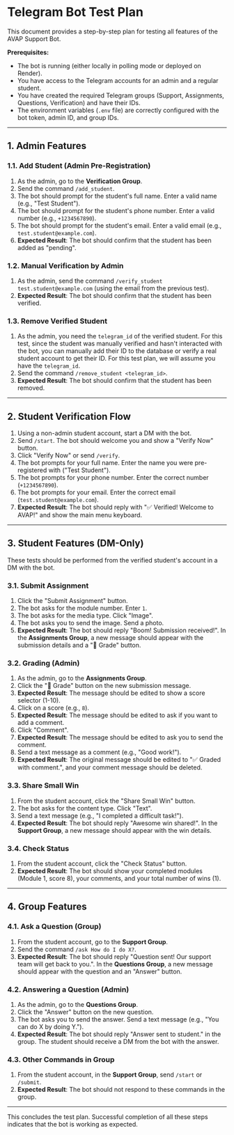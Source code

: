 # Telegram Bot Test Plan

This document provides a step-by-step plan for testing all features of the AVAP Support Bot.

**Prerequisites:**
- The bot is running (either locally in polling mode or deployed on Render).
- You have access to the Telegram accounts for an admin and a regular student.
- You have created the required Telegram groups (Support, Assignments, Questions, Verification) and have their IDs.
- The environment variables (`.env` file) are correctly configured with the bot token, admin ID, and group IDs.

---

## 1. Admin Features

### 1.1. Add Student (Admin Pre-Registration)
1.  As the admin, go to the **Verification Group**.
2.  Send the command `/add_student`.
3.  The bot should prompt for the student's full name. Enter a valid name (e.g., "Test Student").
4.  The bot should prompt for the student's phone number. Enter a valid number (e.g., `+1234567890`).
5.  The bot should prompt for the student's email. Enter a valid email (e.g., `test.student@example.com`).
6.  **Expected Result**: The bot should confirm that the student has been added as "pending".

### 1.2. Manual Verification by Admin
1.  As the admin, send the command `/verify_student test.student@example.com` (using the email from the previous test).
2.  **Expected Result**: The bot should confirm that the student has been verified.

### 1.3. Remove Verified Student
1.  As the admin, you need the `telegram_id` of the verified student. For this test, since the student was manually verified and hasn't interacted with the bot, you can manually add their ID to the database or verify a real student account to get their ID. For this test plan, we will assume you have the `telegram_id`.
2.  Send the command `/remove_student <telegram_id>`.
3.  **Expected Result**: The bot should confirm that the student has been removed.

---

## 2. Student Verification Flow

1.  Using a non-admin student account, start a DM with the bot.
2.  Send `/start`. The bot should welcome you and show a "Verify Now" button.
3.  Click "Verify Now" or send `/verify`.
4.  The bot prompts for your full name. Enter the name you were pre-registered with ("Test Student").
5.  The bot prompts for your phone number. Enter the correct number (`+1234567890`).
6.  The bot prompts for your email. Enter the correct email (`test.student@example.com`).
7.  **Expected Result**: The bot should reply with "✅ Verified! Welcome to AVAP!" and show the main menu keyboard.

---

## 3. Student Features (DM-Only)

These tests should be performed from the verified student's account in a DM with the bot.

### 3.1. Submit Assignment
1.  Click the "Submit Assignment" button.
2.  The bot asks for the module number. Enter `1`.
3.  The bot asks for the media type. Click "Image".
4.  The bot asks you to send the image. Send a photo.
5.  **Expected Result**: The bot should reply "Boom! Submission received!". In the **Assignments Group**, a new message should appear with the submission details and a "📝 Grade" button.

### 3.2. Grading (Admin)
1.  As the admin, go to the **Assignments Group**.
2.  Click the "📝 Grade" button on the new submission message.
3.  **Expected Result**: The message should be edited to show a score selector (1-10).
4.  Click on a score (e.g., `8`).
5.  **Expected Result**: The message should be edited to ask if you want to add a comment.
6.  Click "Comment".
7.  **Expected Result**: The message should be edited to ask you to send the comment.
8.  Send a text message as a comment (e.g., "Good work!").
9.  **Expected Result**: The original message should be edited to "✅ Graded with comment.", and your comment message should be deleted.

### 3.3. Share Small Win
1.  From the student account, click the "Share Small Win" button.
2.  The bot asks for the content type. Click "Text".
3.  Send a text message (e.g., "I completed a difficult task!").
4.  **Expected Result**: The bot should reply "Awesome win shared!". In the **Support Group**, a new message should appear with the win details.

### 3.4. Check Status
1.  From the student account, click the "Check Status" button.
2.  **Expected Result**: The bot should show your completed modules (Module 1, score 8), your comments, and your total number of wins (1).

---

## 4. Group Features

### 4.1. Ask a Question (Group)
1.  From the student account, go to the **Support Group**.
2.  Send the command `/ask How do I do X?`.
3.  **Expected Result**: The bot should reply "Question sent! Our support team will get back to you.". In the **Questions Group**, a new message should appear with the question and an "Answer" button.

### 4.2. Answering a Question (Admin)
1.  As the admin, go to the **Questions Group**.
2.  Click the "Answer" button on the new question.
3.  The bot asks you to send the answer. Send a text message (e.g., "You can do X by doing Y.").
4.  **Expected Result**: The bot should reply "Answer sent to student." in the group. The student should receive a DM from the bot with the answer.

### 4.3. Other Commands in Group
1.  From the student account, in the **Support Group**, send `/start` or `/submit`.
2.  **Expected Result**: The bot should not respond to these commands in the group.

---

This concludes the test plan. Successful completion of all these steps indicates that the bot is working as expected.
